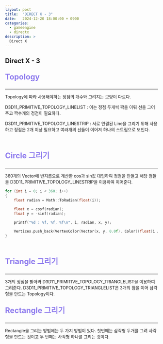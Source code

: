 ```yaml
---
layout: post
title:  "DIRECT X - 3"
date:   2024-12-20 18:00:00 + 0900
categories:
  - gameengine
  - directx
description: >
  Direct X
---
```

## Direct X - 3

<p style = "color:#8f7cee; font-size:25px; font-weight:bold">
Topology
</p>

---

Topology에 따라 사용해야하는 정점의 개수와 그려지는 모양이 다르다. 

D3D11_PRIMITIVE_TOPOLOGY_LINELIST : 이는 정점 두개씩 짝을 이뤄 선을 그어주고 짝수개의 정점이 필요하다.

D3D11_PRIMITIVE_TOPOLOGY_LINESTRIP : 서로 연결된 Line을 그리기 위해 사용하고 정점은 2개 이상 필요하고 여러개의 선들이 이어져 하나의 스트립으로 보인다.

<br/>

<p style = "color:#8f7cee; font-size:25px; font-weight:bold">
Circle 그리기
</p>

---

360개의 Vector에 반지름으로 계산한 cos과 sin값 대입하여 정점을 만들고 해당 점들을 D3D11_PRIMITIVE_TOPOLOGY_LINESTRIP을 이용하여 이어준다.

```cpp
for (int i = 0; i < 360; i++)
{
	float radian = Math::ToRadian(float(i));

	float x = cosf(radian);
	float y = -sinf(radian);
		
	printf("%d : %f, %f, %f\n", i, radian, x, y);

	Vertices.push_back(VertexColor(Vector(x, y, 0.0f), Color((float)i / 360.0f, 0, 1, 1)));
}
```

<br/>

<p style = "color:#8f7cee; font-size:25px; font-weight:bold">
Triangle 그리기
</p>

---

3개의 정점을 받아와 D3D11_PRIMITIVE_TOPOLOGY_TRIANGLELIST을 이용하여 그려준다. D3D11_PRIMITIVE_TOPOLOGY_TRIANGLELIST은 3개의 점을 이어 삼각형을 만드는 Topology이다.

<p style = "color:#8f7cee; font-size:25px; font-weight:bold">
Rectangle 그리기
</p>

---

Rectangle을 그리는 방법에는 두 가지 방법이 있다. 첫번째는 삼각형 두개를 그려 사각형을 만드는 것이고 두 번째는 사각형 하나를 그리는 것이다.